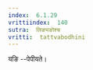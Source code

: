 ```yaml
---
index:  6.1.29
vrittiindex:  140
sutra:  लिङ्यङोश्च
vritti:  tattvabodhini 
---
```


यङि --पेपीयते। 

